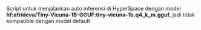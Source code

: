 Script untuk menjalankan auto inferensi di HyperSpace dengan model **hf:afrideva/Tiny-Vicuna-1B-GGUF:tiny-vicuna-1b.q4_k_m.gguf**, jadi tidak kompatible dengan model default
